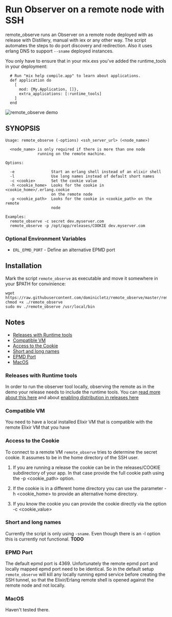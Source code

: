 # Run Observer on a remote node with SSH

remote_observe runs an Observer on a remote node deployed
with as release with Distillery, manual with iex or any other
way. The script automates the steps to do port discovery and 
redirection. Also it uses erlang DNS to support `--sname` deployed
instances. 

You only have to ensure that in your mix.exs you've added the runtime_tools in your deployment: 

```
  # Run "mix help compile.app" to learn about applications.
  def application do
    [
      mod: {My.Application, []},
      extra_applications: [:runtime_tools]
    ]
  end
```

![remote_observe demo](https://raw.githubusercontent.com/dominicletz/remote_observe/master/demo.gif)

## SYNOPSIS

```
Usage: remote_observe (-options) <ssh_server_url> (<node_name>)

  <node_name> is only required if there is more than one node
              running on the remote machine.

Options:

  -e                Start an erlang shell instead of an elixir shell
  -l                Use long names instead of default short names
  -c <cookie>       Set the cookie value
  -h <cookie_home>  Looks for the cookie in <cookie_home>/.erlang.cookie
                    on the remote node
  -p <cookie_path>  Looks for the cookie in <cookie_path> on the remote
                    node

Examples:
  remote_observe -c secret dev.myserver.com
  remote_observe -p /opt/app/releases/COOKIE dev.myserver.com
```

### Optional Environment Variables
  
* `ERL_EPMD_PORT` - Define an alternative EPMD port


## Installation
Mark the script `remote_observe` as executable and move it somewhere in your $PATH for convinience:

```
wget https://raw.githubusercontent.com/dominicletz/remote_observe/master/remote_observe
chmod +x ./remote_observe
sudo mv ./remote_observe /usr/local/bin
```

## Notes

- [Releases with Runtime tools](#releases-with-runtime-tools)
- [Compatible VM](#compatible-vm)
- [Access to the Cookie](#access-to-the-cookie)
- [Short and long names](#short-and-long-names)
- [EPMD Port](#epmd-port)
- [MacOS](#macos)

### Releases with Runtime tools
In order to run the observer tool locally, observing the remote as in the demo your release needs to include the runtime tools. You can [read more about this here](https://tkowal.wordpress.com/2016/04/23/observer-in-erlangelixir-release/) and about [enabling distribution in releases here](https://elixirforum.com/t/remote-observer-connection-issues/26315/3)

### Compatible VM
You need to have a local installed Elixir VM that is compatible with the remote Elixir VM that you have 

### Access to the Cookie
To connect to a remote VM `remote_observe` tries to determine the secret cookie. It assumes to be in the home directory of the SSH user.

1) If you are running a release the cookie can be in the releases/COOKIE subdirectory of your app. In that case provide the full cookie path using the -p <cookie_path> option.

1) If the cookie is in a different home directory you can use the parameter -h <cookie_home> to provide an alternative home directory. 

1) If you know the cookie you can provide the cookie directly via the option -c <cookie_value>

### Short and long names
Currently the script is only using `-sname`. Even though there is an -l option this is currently not functional. __TODO__ 

### EPMD Port
The default epmd port is 4369. Unfortunately the remote epmd port and locally mapped epmd port need to be identical. So in the default setup `remote_observe` will kill any locally running epmd service before creating the SSH tunnel, so that the Elixir/Erlang remote shell is opened against the remote node and not locally.

### MacOS
Haven't tested there. 
